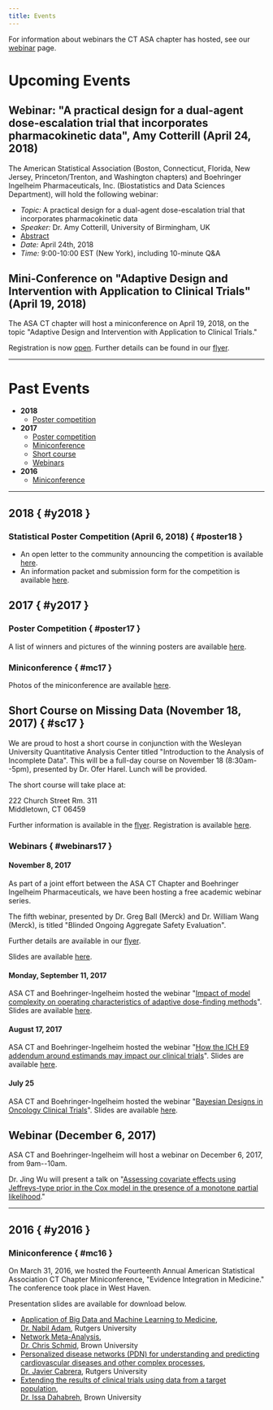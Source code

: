 ```yaml
---
title: Events
---
```


For information about webinars the CT ASA chapter has hosted, see our [webinar](webinars.html) page.

# Upcoming Events

## Webinar: "A practical design for a dual-agent dose-escalation trial that incorporates pharmacokinetic data", Amy Cotterill (April 24, 2018)

The American Statistical Association (Boston,
Connecticut, Florida, New Jersey, Princeton/Trenton, and Washington
chapters) and Boehringer Ingelheim Pharmaceuticals,
Inc. (Biostatistics and Data Sciences Department), will hold the following webinar:
 
* *Topic:* A practical design for a dual-agent dose-escalation trial that incorporates pharmacokinetic data
* *Speaker:* Dr. Amy Cotterill, University of Birmingham, UK
* [Abstract](media/webinars-asa-bi/Webinar-series-flyer---9---AmyCotterill.pdf)
* *Date:* April 24th, 2018
* *Time:* 9:00-10:00 EST (New York), including 10-minute Q&A

## Mini-Conference on "Adaptive Design and Intervention with Application to Clinical Trials" (April 19, 2018)

The ASA CT chapter will host a miniconference on April 19, 2018, on
the topic "Adaptive Design and Intervention with Application to
Clinical Trials."

Registration is now
[open](https://www.123signup.com/change?id=hbdkp). Further details can
be found in our [flyer](media/Miniconference-Flyer-2018.docx).

-----

# Past Events

* **2018**
    * [Poster competition](#poster18)
* **2017**
    * [Poster competition](#poster17)
    * [Miniconference](#mc17)
    * [Short course](#sc17)
    * [Webinars](#webinars17)
* **2016**
    * [Miniconference](#mc16)
    
-----

## 2018 { #y2018 }

### Statistical Poster Competition (April 6, 2018) { #poster18 }

* An open letter to the community announcing the competition is
  available [here](Poster-competition-email-2018.docx).
* An information packet and submission form for the competition is
  available [here](media/2018-Poster-Competition-Packet.pdf).
    
## 2017 { #y2017 }

### Poster Competition { #poster17 }

A list of winners and pictures of the winning posters are
available [here](posters17.html).

### Miniconference { #mc17 }

Photos of the miniconference are
available [here](miniconference17.html).

## Short Course on Missing Data (November 18, 2017) { #sc17 }

We are proud to host a short course in conjunction with the Wesleyan
University Quantitative Analysis Center titled "Introduction to the
Analysis of Incomplete Data". This will be a full-day course on
November 18 (8:30am--5pm), presented by Dr. Ofer Harel. Lunch
will be provided.

The short course will take place at:

222 Church Street Rm. 311<br />
Middletown, CT 06459

Further information is available in the
[flyer](media/ShortCourseFlyer-F17.pdf). Registration is available
[here](https://www.123signup.com/register?id=htndb).

### Webinars { #webinars17 }

#### November 8, 2017 

As part of a joint effort between the ASA CT Chapter and Boehringer
Ingelheim Pharmaceuticals, we have been hosting a free academic
webinar series.

The fifth webinar, presented by Dr. Greg Ball (Merck)
and Dr. William Wang (Merck), is titled "Blinded Ongoing Aggregate
Safety Evaluation".

Further details are available in our
[flyer](media/webinars/Webinar-series-flyer---5---Greg-Ball---William-Wang.pdf).

Slides are available [here](media/webinars/presentation-webinar5-Greg-Ball-and-William-Wang.pdf).

#### Monday, September 11, 2017

ASA CT and Boehringer-Ingelheim hosted the webinar "[Impact of model
   complexity on operating characteristics of adaptive dose-finding
   methods](media/webinars/Webinar_series_flyer_-_3_-_Alexia_Iasonos_-_Nolan_Wages.pdf)". Slides
   are available
   [here](media/webinars/presentation-webinar-Alxia_and_Nolan.pdf).

#### August 17, 2017

ASA CT and Boehringer-Ingelheim hosted the webinar "[How the ICH E9
   addendum around estimands may impact our clinical
   trials](media/webinars/Webinar_series_flyer_-_2_-_Frank_Bretz.pdf)". Slides
   are available
   [here](media/webinars/presentation-webinar-Frank_Bretz.pdf).

#### July 25
ASA CT and Boehringer-Ingelheim hosted the webinar "[Bayesian Designs
   in Oncology Clinical
   Trials](media/webinars/Webinar_series_flyer_-_1_-_Lili_Zhao.pdf)". Slides
   are available
   [here](media/webinars/presentation-webinar-Lili_Zhao.pdf).

## Webinar (December 6, 2017)

ASA CT and Boehringer-Ingelheim will host a webinar on December 6,
2017, from 9am--10am.

Dr. Jing Wu will present a talk on "[Assessing covariate effects using
Jeffreys-type prior in the Cox model in the presence of a monotone
partial likelihood](media/webinars/Webinar-series-flyer---6---Jing-Wu.pdf)."

-----

## 2016 { #y2016 }

### Miniconference { #mc16 }

On March 31, 2016, we hosted the Fourteenth Annual American
Statistical Association CT Chapter Miniconference, "Evidence
Integration in Medicine." The conference took place in West Haven.

Presentation slides are available for download below.

* [Application of Big Data and Machine Learning to Medicine](media/Dr.Adam-ASA-CT-presentation.pdf),<br />
  [Dr. Nabil Adam](http://www.business.rutgers.edu/faculty-research/directory/adam-nabil), Rutgers University
* [Network Meta-Analysis](media/Network2.pdf),<br />
  [Dr. Chris Schmid](https://vivo.brown.edu/display/cschmid), Brown University
* [Personalized disease networks (PDN) for understanding and predicting cardiovascular diseases and other complex processes](media/PDN-JC-Mar-31,-West-Heaven.pdf),<br />
  [Dr. Javier Cabrera](https://vivo.brown.edu/display/cschmid), Rutgers University
* [Extending the results of clinical trials using data from a target population](media/Dahabreh-Mar-31-2016.pdf),<br />
  [Dr. Issa Dahabreh](https://vivo.brown.edu/display/cschmid), Brown University

